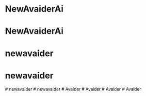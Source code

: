 # NewAvaiderAi
# NewAvaiderAi
# newavaider
# newavaider
#   n e w a v a i d e r  
 #   n e w a v a i d e r  
 #   A v a i d e r  
 #   A v a i d e r  
 # Avaider
#   A v a i d e r  
 